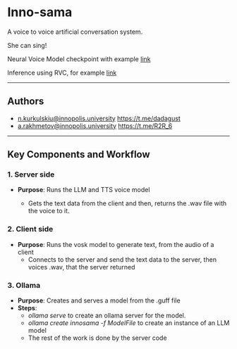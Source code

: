 # Inno-sama

A voice to voice artificial conversation system. 


She can sing!

Neural Voice Model checkpoint with example [link](https://disk.yandex.ru/d/yARWX7-NGsn_gA)

Inference using RVC, for example [link](https://huggingface.co/spaces/r3gm/rvc_zero)

---

## Authors

  - n.kurkulskiu@innopolis.university https://t.me/dadagust
  - a.rakhmetov@innopolis.university https://t.me/R2R_6
---

## Key Components and Workflow

### 1. **Server side**
- **Purpose**: Runs the LLM and TTS voice model

  - Gets the text data from the client and then, returns the .wav file with the voice to it.
  
### 2. **Client side**
- **Purpose**: Runs the vosk model to generate text, from the audio of a client
  - Connects to the server and send the text data to the server, then voices .wav, that the server returned 
  
### 3. **Ollama**
- **Purpose**: Creates and serves a model from the .guff file
- **Steps**:
  - *ollama serve* to create an ollama server for the model.
  - *ollama create innosama -f ModelFile* to create an instance of an LLM model
  - The rest of the work is done by the server code


